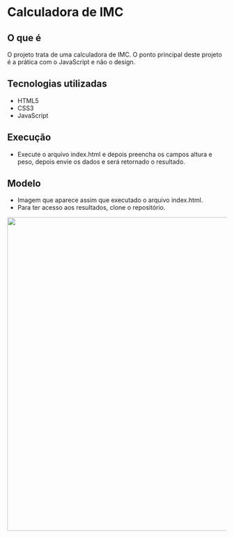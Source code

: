 
# Calculadora de IMC

## O que é
O projeto trata de uma calculadora de IMC. O ponto principal deste projeto é a prática com o JavaScript e não o design.

## Tecnologias utilizadas
- HTML5 
- CSS3
- JavaScript

## Execução
- Execute o arquivo index.html e depois preencha os campos altura e peso, depois envie os dados e será retornado o resultado.

## Modelo 

- Imagem que aparece assim que executado o arquivo index.html.
- Para ter acesso aos resultados, clone o repositório.

<img src="./image/layoutCalculadora.png" width="720px" />
